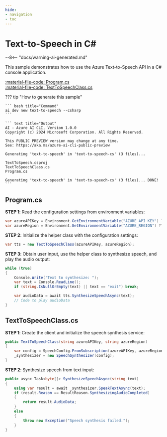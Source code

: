 ```yaml
---
hide:
- navigation
- toc
---
```

# Text-to-Speech in C\#

--8<-- "docs/warning-ai-generated.md"

This sample demonstrates how to use the Azure Text-to-Speech API in a C# console application.

[:material-file-code: Program.cs](https://raw.githubusercontent.com/robch/book-of-ai/main/docs/samples/text-to-speech-cs/Program.cs)  
[:material-file-code: TextToSpeechClass.cs](https://raw.githubusercontent.com/robch/book-of-ai/main/docs/samples/text-to-speech-cs/TextToSpeechClass.cs)  

??? tip "How to generate this sample"

    ``` bash title="Command"
    ai dev new text-to-speech --csharp
    ```

    ``` text title="Output"
    AI - Azure AI CLI, Version 1.0.0
    Copyright (c) 2024 Microsoft Corporation. All Rights Reserved.

    This PUBLIC PREVIEW version may change at any time.
    See: https://aka.ms/azure-ai-cli-public-preview

    Generating 'text-to-speech' in 'text-to-speech-cs' (3 files)...

    TextToSpeech.csproj
    TextToSpeechClass.cs
    Program.cs

    Generating 'text-to-speech' in 'text-to-speech-cs' (3 files)... DONE!
    ```


## Program.cs

**STEP 1**: Read the configuration settings from environment variables:

``` csharp title="Program.cs"
var azureAPIKey = Environment.GetEnvironmentVariable("AZURE_API_KEY") ?? "<insert your Azure API key here>";
var azureRegion = Environment.GetEnvironmentVariable("AZURE_REGION") ?? "<insert your Azure region here>";
```

**STEP 2**: Initialize the helper class with the configuration settings:

``` csharp title="Program.cs"
var tts = new TextToSpeechClass(azureAPIKey, azureRegion);
```

**STEP 3**: Obtain user input, use the helper class to synthesize speech, and play the audio output:

``` csharp title="Program.cs"
while (true)
{
    Console.Write("Text to synthesize: ");
    var text = Console.ReadLine();
    if (string.IsNullOrEmpty(text) || text == "exit") break;

    var audioData = await tts.SynthesizeSpeechAsync(text);
    // Code to play audioData
}
```

## TextToSpeechClass.cs

**STEP 1**: Create the client and initialize the speech synthesis service:

``` csharp title="TextToSpeechClass.cs"
public TextToSpeechClass(string azureAPIKey, string azureRegion)
{
    var config = SpeechConfig.FromSubscription(azureAPIKey, azureRegion);
    _synthesizer = new SpeechSynthesizer(config);
}
```

**STEP 2**: Synthesize speech from text input:

``` csharp title="TextToSpeechClass.cs"
public async Task<byte[]> SynthesizeSpeechAsync(string text)
{
    using var result = await _synthesizer.SpeakTextAsync(text);
    if (result.Reason == ResultReason.SynthesizingAudioCompleted)
    {
        return result.AudioData;
    }
    else
    {
        throw new Exception("Speech synthesis failed.");
    }
}
```